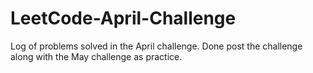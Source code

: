 # LeetCode-April-Challenge
Log of problems solved in the April challenge. Done post the challenge along with the May challenge as practice.
